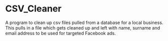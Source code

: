 # CSV_Cleaner
A program to clean up csv files pulled from a database for a local business. This pulls in a file which gets cleaned up and left with name, surname and email address to be used for targeted Facebook ads.
